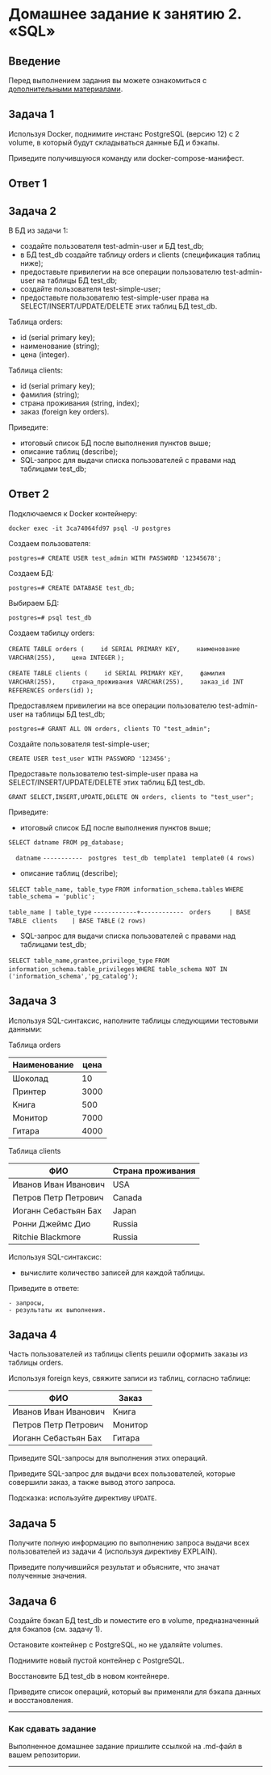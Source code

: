 # Домашнее задание к занятию 2. «SQL»

## Введение

Перед выполнением задания вы можете ознакомиться с 
[дополнительными материалами](https://github.com/netology-code/virt-homeworks/blob/virt-11/additional/README.md).

## Задача 1

Используя Docker, поднимите инстанс PostgreSQL (версию 12) c 2 volume, 
в который будут складываться данные БД и бэкапы.

Приведите получившуюся команду или docker-compose-манифест.

## Ответ 1



## Задача 2

В БД из задачи 1: 

- создайте пользователя test-admin-user и БД test_db;
- в БД test_db создайте таблицу orders и clients (спeцификация таблиц ниже);
- предоставьте привилегии на все операции пользователю test-admin-user на таблицы БД test_db;
- создайте пользователя test-simple-user;
- предоставьте пользователю test-simple-user права на SELECT/INSERT/UPDATE/DELETE этих таблиц БД test_db.

Таблица orders:

- id (serial primary key);
- наименование (string);
- цена (integer).

Таблица clients:

- id (serial primary key);
- фамилия (string);
- страна проживания (string, index);
- заказ (foreign key orders).

Приведите:

- итоговый список БД после выполнения пунктов выше;
- описание таблиц (describe);
- SQL-запрос для выдачи списка пользователей с правами над таблицами test_db;

## Ответ 2

Подключаемся к Docker контейнеру:

`docker exec -it 3ca74064fd97 psql -U postgres`

Создаем пользователя:

`postgres=# CREATE USER test_admin WITH PASSWORD '12345678';`

Создаем БД:

`postgres=# CREATE DATABASE test_db;`

Выбираем БД:

`postgres=# psql test_db`

Cоздаем табилцу orders:

`CREATE TABLE orders (`
`    id SERIAL PRIMARY KEY,`
`    наименование VARCHAR(255),`
`    цена INTEGER`
`);`

`CREATE TABLE clients (`
`    id SERIAL PRIMARY KEY,`
`    фамилия VARCHAR(255),`
`    страна_проживания VARCHAR(255),`
`    заказ_id INT REFERENCES orders(id)`
`);`

Предоставляем привилегии на все операции пользователю test-admin-user на таблицы БД test_db;

`postgres=# GRANT ALL ON orders, clients TO "test_admin";`

Создайте пользователя test-simple-user;

`CREATE USER test_user WITH PASSWORD '123456';`

Предоставьте пользователю test-simple-user права на SELECT/INSERT/UPDATE/DELETE этих таблиц БД test_db.

`GRANT SELECT,INSERT,UPDATE,DELETE ON orders, clients to "test_user";`

Приведите:

- итоговый список БД после выполнения пунктов выше;

`SELECT datname FROM pg_database;`

`  datname`
`-----------`
` postgres`
` test_db`
` template1`
` template0`
`(4 rows)`

- описание таблиц (describe);

`SELECT table_name, table_type`
`FROM information_schema.tables`
`WHERE table_schema = 'public';`

 `table_name | table_type`
`------------+------------`
` orders     | BASE TABLE`
` clients    | BASE TABLE`
`(2 rows)`

- SQL-запрос для выдачи списка пользователей с правами над таблицами test_db;

`SELECT table_name,grantee,privilege_type` 
`FROM information_schema.table_privileges`
`WHERE table_schema NOT IN ('information_schema','pg_catalog');`

## Задача 3

Используя SQL-синтаксис, наполните таблицы следующими тестовыми данными:

Таблица orders

|Наименование|цена|
|------------|----|
|Шоколад| 10 |
|Принтер| 3000 |
|Книга| 500 |
|Монитор| 7000|
|Гитара| 4000|

Таблица clients

|ФИО|Страна проживания|
|------------|----|
|Иванов Иван Иванович| USA |
|Петров Петр Петрович| Canada |
|Иоганн Себастьян Бах| Japan |
|Ронни Джеймс Дио| Russia|
|Ritchie Blackmore| Russia|

Используя SQL-синтаксис:
- вычислите количество записей для каждой таблицы.

Приведите в ответе:

    - запросы,
    - результаты их выполнения.

## Задача 4

Часть пользователей из таблицы clients решили оформить заказы из таблицы orders.

Используя foreign keys, свяжите записи из таблиц, согласно таблице:

|ФИО|Заказ|
|------------|----|
|Иванов Иван Иванович| Книга |
|Петров Петр Петрович| Монитор |
|Иоганн Себастьян Бах| Гитара |

Приведите SQL-запросы для выполнения этих операций.

Приведите SQL-запрос для выдачи всех пользователей, которые совершили заказ, а также вывод этого запроса.
 
Подсказка: используйте директиву `UPDATE`.

## Задача 5

Получите полную информацию по выполнению запроса выдачи всех пользователей из задачи 4 
(используя директиву EXPLAIN).

Приведите получившийся результат и объясните, что значат полученные значения.

## Задача 6

Создайте бэкап БД test_db и поместите его в volume, предназначенный для бэкапов (см. задачу 1).

Остановите контейнер с PostgreSQL, но не удаляйте volumes.

Поднимите новый пустой контейнер с PostgreSQL.

Восстановите БД test_db в новом контейнере.

Приведите список операций, который вы применяли для бэкапа данных и восстановления. 

---

### Как cдавать задание

Выполненное домашнее задание пришлите ссылкой на .md-файл в вашем репозитории.

---

